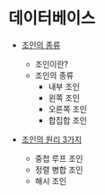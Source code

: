# 데이터베이스

- [조인의 종류](https://github.com/HanKwanJin/CS_Study/blob/main/DB/조인의-종류.md)
    - 조인이란?
    - 조인의 종류
        - 내부 조인
        - 왼쪽 조인
        - 오른쪽 조인
        - 합집합 조인

- [조인의 원리 3가지](https://github.com/HanKwanJin/CS_Study/blob/db/%2340/join-3-principle/DB/%EC%A1%B0%EC%9D%B8%EC%9D%98-%EC%9B%90%EB%A6%AC-3%EA%B0%80%EC%A7%80.md)
    - 중첩 루프 조인
    - 정렬 병합 조인
    - 해시 조인